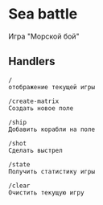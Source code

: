 # Sea battle

Игра "Морской бой"

## Handlers

    /
    отображение текущей игры

    /create-matrix
    Создать новое поле
    
    /ship
    Добавить корабли на поле
    
    /shot
    Сделать выстрел
    
    /state
    Получить статистику игры
    
    /clear
    Очистить текущую игру
